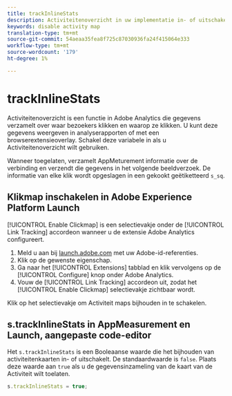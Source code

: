 ```yaml
---
title: trackInlineStats
description: Activiteitenoverzicht in uw implementatie in- of uitschakelen.
keywords: disable activity map
translation-type: tm+mt
source-git-commit: 54aeaa35fea8f725c87030936fa24f415064e333
workflow-type: tm+mt
source-wordcount: '179'
ht-degree: 1%

---
```



# trackInlineStats

Activiteitenoverzicht is een functie in Adobe Analytics die gegevens verzamelt over waar bezoekers klikken en waarop ze klikken. U kunt deze gegevens weergeven in analyserapporten of met een browserextensieoverlay. Schakel deze variabele in als u Activiteitenoverzicht wilt gebruiken.

Wanneer toegelaten, verzamelt AppMeturement informatie over de verbinding en verzendt die gegevens in het volgende beeldverzoek. De informatie van elke klik wordt opgeslagen in een gekookt geëtiketteerd `s_sq`.

## Klikmap inschakelen in Adobe Experience Platform Launch

[!UICONTROL Enable Clickmap] is een selectievakje onder de [!UICONTROL Link Tracking] accordeon wanneer u de extensie Adobe Analytics configureert.

1. Meld u aan bij [launch.adobe.com](https://launch.adobe.com) met uw Adobe-id-referenties.
2. Klik op de gewenste eigenschap.
3. Ga naar het [!UICONTROL Extensions] tabblad en klik vervolgens op de [!UICONTROL Configure] knop onder Adobe Analytics.
4. Vouw de [!UICONTROL Link Tracking] accordeon uit, zodat het [!UICONTROL Enable Clickmap] selectievakje zichtbaar wordt.

Klik op het selectievakje om Activiteit maps bijhouden in te schakelen.

## s.trackInlineStats in AppMeasurement en Launch, aangepaste code-editor

Het `s.trackInlineStats` is een Booleaanse waarde die het bijhouden van activiteitenkaarten in- of uitschakelt. De standaardwaarde is `false`. Plaats deze waarde aan `true` als u de gegevensinzameling van de kaart van de Activiteit wilt toelaten.

```js
s.trackInlineStats = true;
```
